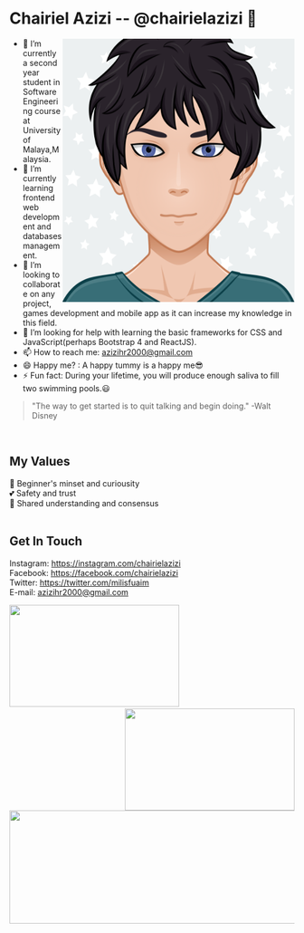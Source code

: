 # Chairiel Azizi -- @chairielazizi 👋

<!--
**chairielazizi/chairielazizi** is a ✨ _special_ ✨ repository because its `README.md` (this file) appears on your GitHub profile.
  ![developer](https://t3.ftcdn.net/jpg/02/24/60/00/240_F_224600069_W7lxO3jE7CZ5s3izuhIoK5uSrDUz9x6W.jpg)
Here are some ideas to get you started:

- 🔭 I’m currently working on ...
- 🌱 I’m currently learning ...
- 👯 I’m looking to collaborate on ...
- 🤔 I’m looking for help with ...
- 💬 Ask me about ...
- 📫 How to reach me: ...
- 😄 Pronouns: ...
- ⚡ Fun fact: ...
-->

<img align="right" src="https://github.com/chairielazizi/chairielazizi/blob/master/myAvatar.svg" alt="Just a pic" width=410px height=465px/>

- 🔭 I’m currently a second year student in Software Engineering course at University of Malaya,Malaysia.
- 🌱 I’m currently learning frontend web development and databases management.
- 👯 I’m looking to collaborate on any project, games development and mobile app as it can increase my knowledge in this field.
- 🤔 I’m looking for help with learning the basic frameworks for CSS and JavaScript(perhaps Bootstrap 4 and ReactJS).
- 📫 How to reach me: azizihr2000@gmail.com
- 😄 Happy me? : A happy tummy is a happy me😎
- ⚡ Fun fact: During your lifetime, you will produce enough saliva to fill two swimming pools.😃
> "The way to get started is to quit talking and begin doing." -Walt Disney
<br/>

## My Values
👀 Beginner's minset and curiousity <br/>
💕 Safety and trust <br/>
🤙 Shared understanding and consensus <br/>
<br/>

## Get In Touch
Instagram:  https://instagram.com/chairielazizi <br/>
Facebook: https://facebook.com/chairielazizi <br/>
Twitter:  https://twitter.com/milisfuaim <br/>
E-mail: azizihr2000@gmail.com <br/>

<img src="https://media.giphy.com/media/f3iwJFOVOwuy7K6FFw/giphy.gif" width=300px height=180px margin-left="20px"/> 
<img src="https://media.giphy.com/media/L1R1tvI9svkIWwpVYr/giphy.gif" width=300px height=180px margin-left="20px" align="right"/>
<img align="center" src="https://storage.googleapis.com/gweb-uniblog-publish-prod/original_images/Dino_non-birthday_version.gif" width=1000px height=200px/>


